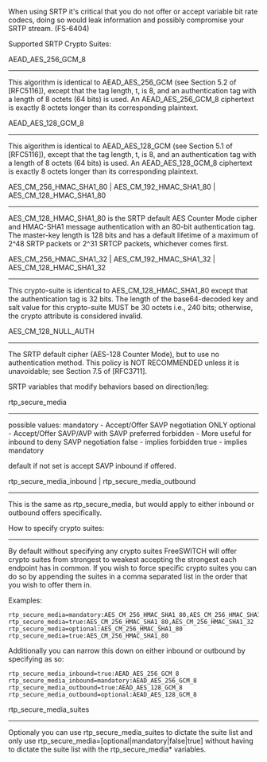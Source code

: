 When using SRTP it's critical that you do not offer or accept variable bit rate codecs, doing so would leak information and possibly
compromise your SRTP stream. (FS-6404)

Supported SRTP Crypto Suites:

AEAD_AES_256_GCM_8
____________________________________________________________________________
This algorithm is identical to AEAD_AES_256_GCM (see Section 5.2 of
[RFC5116]), except that the tag length, t, is 8, and an
authentication tag with a length of 8 octets (64 bits) is used.
An AEAD_AES_256_GCM_8 ciphertext is exactly 8 octets longer than its
corresponding plaintext.


AEAD_AES_128_GCM_8
____________________________________________________________________________
This algorithm is identical to AEAD_AES_128_GCM (see Section 5.1 of
[RFC5116]), except that the tag length, t, is 8, and an
authentication tag with a length of 8 octets (64 bits) is used.
An AEAD_AES_128_GCM_8 ciphertext is exactly 8 octets longer than its
corresponding plaintext.


AES_CM_256_HMAC_SHA1_80 | AES_CM_192_HMAC_SHA1_80 | AES_CM_128_HMAC_SHA1_80
____________________________________________________________________________
AES_CM_128_HMAC_SHA1_80 is the SRTP default AES Counter Mode cipher
and HMAC-SHA1 message authentication with an 80-bit authentication
tag. The master-key length is 128 bits and has a default lifetime of
a maximum of 2^48 SRTP packets or 2^31 SRTCP packets, whichever comes
first.


AES_CM_256_HMAC_SHA1_32 | AES_CM_192_HMAC_SHA1_32 | AES_CM_128_HMAC_SHA1_32
____________________________________________________________________________
This crypto-suite is identical to AES_CM_128_HMAC_SHA1_80 except that
the authentication tag is 32 bits. The length of the base64-decoded key and
salt value for this crypto-suite MUST be 30 octets i.e., 240 bits; otherwise,
the crypto attribute is considered invalid.


AES_CM_128_NULL_AUTH
____________________________________________________________________________
The SRTP default cipher (AES-128 Counter Mode), but to use no authentication
method.  This policy is NOT RECOMMENDED unless it is unavoidable; see
Section 7.5 of [RFC3711].


SRTP variables that modify behaviors based on direction/leg:

rtp_secure_media
____________________________________________________________________________
possible values:
    mandatory - Accept/Offer SAVP negotiation ONLY
    optional  - Accept/Offer SAVP/AVP with SAVP preferred
    forbidden - More useful for inbound to deny SAVP negotiation
    false     - implies forbidden
    true      - implies mandatory

default if not set is accept SAVP inbound if offered.


rtp_secure_media_inbound | rtp_secure_media_outbound
____________________________________________________________________________
This is the same as rtp_secure_media, but would apply to either inbound
or outbound offers specifically.

How to specify crypto suites:
____________________________________________________________________________
By default without specifying any crypto suites FreeSWITCH will offer
crypto suites from strongest to weakest accepting the strongest each
endpoint has in common.  If you wish to force specific crypto suites you
can do so by appending the suites in a comma separated list in the order
that you wish to offer them in.

Examples:

    rtp_secure_media=mandatory:AES_CM_256_HMAC_SHA1_80,AES_CM_256_HMAC_SHA1_32
    rtp_secure_media=true:AES_CM_256_HMAC_SHA1_80,AES_CM_256_HMAC_SHA1_32
    rtp_secure_media=optional:AES_CM_256_HMAC_SHA1_80
    rtp_secure_media=true:AES_CM_256_HMAC_SHA1_80

Additionally you can narrow this down on either inbound or outbound by
specifying as so:

    rtp_secure_media_inbound=true:AEAD_AES_256_GCM_8
    rtp_secure_media_inbound=mandatory:AEAD_AES_256_GCM_8
    rtp_secure_media_outbound=true:AEAD_AES_128_GCM_8
    rtp_secure_media_outbound=optional:AEAD_AES_128_GCM_8


rtp_secure_media_suites
____________________________________________________________________________
Optionaly you can use rtp_secure_media_suites to dictate the suite list
and only use rtp_secure_media=[optional|mandatory|false|true] without having
to dictate the suite list with the rtp_secure_media* variables.

